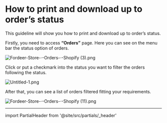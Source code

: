 # How to print and download up to order’s status


This guideline will show you how to print and download up to order’s status.

Firstly, you need to access **“Orders”** page. Here you can see on the menu bar the status option of orders. 

![Fordeer-Store-·-Orders-·-Shopify (3).png](How%20to%20print%20and%20download%20up%20to%20order%E2%80%99s%20status%20f3cdc27dfa454eb4bee41b248e01d49b/Fordeer-Store--Orders--Shopify_(3).png)

Click or put a checkmark into the status you want to filter the orders following the status. 

![Untitled-1.png](How%20to%20print%20and%20download%20up%20to%20order%E2%80%99s%20status%20f3cdc27dfa454eb4bee41b248e01d49b/Untitled-1.png)

After that, you can see a list of orders filtered fitting your requirements. 

![Fordeer-Store-·-Orders-·-Shopify (11).png](How%20to%20print%20and%20download%20up%20to%20order%E2%80%99s%20status%20f3cdc27dfa454eb4bee41b248e01d49b/Fordeer-Store--Orders--Shopify_(11).png)

---

import PartialHeader from '@site/src/partials/_header'

<PartialHeader/>
